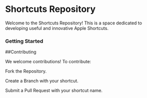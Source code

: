 # Shortcuts Repository

Welcome to the Shortcuts Repository! This is a space dedicated to developing useful and innovative Apple Shortcuts.



### Getting Started

##Contributing

We welcome contributions! To contribute:

Fork the Repository.

Create a Branch with your shortcut.

Submit a Pull Request with your shortcut name.
